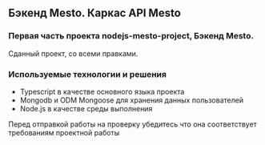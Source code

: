 ## Бэкенд Mesto. Каркас API Mesto

### Первая часть проекта nodejs-mesto-project, Бэкенд Mesto.
Сданный проект, со всеми правками.

### Используемые технологии и решения
- Typescript в качестве основного языка проекта
- Mongodb и ODM Mongoose для хранения данных пользователей
- Node.js в качестве среды выполнения

Перед отправкой работы на проверку убедитесь что она соответствует требованиям проектной работы
